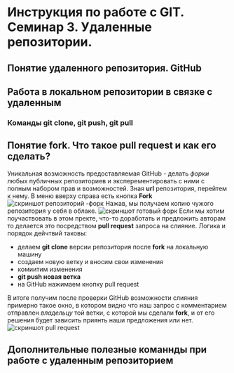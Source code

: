 # Инструкция по работе с GIT. Семинар 3. Удаленные репозитории.
 

 ## Понятие удаленного репозитория. GitHub

## Работа в локальном репозитории в связке с удаленным
### Команды **git clone, git push, git pull**

## Понятие **fork**. Что такое **pull request**  и как его сделать?
Уникальная возможность предоставляемая GitHub - делать _форки_ любых публичных репозиториев и эксперементировать с ними с полным набором прав и возможностей. Зная __url__ репозитория, перейтем к нему. В меню вверху справа есть кнопка __Fork__
![скриншот репозиторий -форк](/burguto_createFork.png)
Нажав, мы получаем копию чужого репозитория у себя в облаке. 
![скриншот готовый форк](/burguto_forkCreated.png)
Если мы хотим поучаствовать в этом пректе, что-то доработать и предложить авторам то делается это посредством __pull request__ запроса на слияние.
Логика и порядок дейчтвий таковы:
* делаем __git clone__  версии репозитория после __fork__ на локальную машину
* создаем новую ветку и  вносим свои изменения
* комиитим изменения
* __git push новая ветка__
* на  GitHub нажимаем кнопку pull request

В итоге получим после проверки GitHub возможности слияния примерно такое окно, в котором видно что наш запрос с комментарием отправлен _владельцу_ той ветки, с которой мы сделали __fork__, и от его решения будет зависить приянть наши предложения или нет.
 ![скриншот pull request](/burguto_pull%20request.png)
## Дополнительные полезные команнды при работе с удаленным репозиторием
